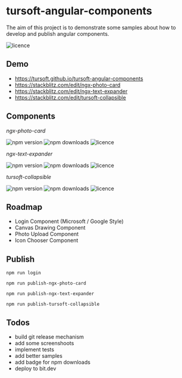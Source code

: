 # tursoft-angular-components

The aim of this project is to demonstrate some samples about how to develop and publish angular components.

![licence](https://img.shields.io/npm/l/ngx-photo-card)

## Demo
* https://tursoft.github.io/tursoft-angular-components
* https://stackblitz.com/edit/ngx-photo-card
* https://stackblitz.com/edit/ngx-text-expander
* https://stackblitz.com/edit/tursoft-collapsible

## Components
*ngx-photo-card*

![npm version](https://img.shields.io/npm/v/ngx-photo-card)
![npm downloads](https://img.shields.io/npm/dt/ngx-photo-card)
![licence](https://img.shields.io/npm/l/ngx-photo-card)

*ngx-text-expander*

![npm version](https://img.shields.io/npm/v/ngx-text-expander)
![npm downloads](https://img.shields.io/npm/dt/ngx-text-expander)
![licence](https://img.shields.io/npm/l/ngx-text-expander)


*tursoft-collapsible*

![npm version](https://img.shields.io/npm/v/tursoft-collapsible)
![npm downloads](https://img.shields.io/npm/dt/tursoft-collapsible)
![licence](https://img.shields.io/npm/l/tursoft-collapsible)


## Roadmap
* Login Component (Microsoft / Google Style)
* Canvas Drawing Component
* Photo Upload Component
* Icon Chooser Component

## Publish

```
npm run login
```

```
npm run publish-ngx-photo-card
```

```
npm run publish-ngx-text-expander
```

```
npm run publish-tursoft-collapsible
```

## Todos

* build git release mechanism
* add some screenshoots
* implement tests
* add better samples
* add badge for npm downloads
* deploy to bit.dev
